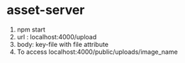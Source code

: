 # asset-server
1. npm start
2. url : localhost:4000/upload
3. body: key-file with file attribute
4. To access localhost:4000/public/uploads/image_name 
